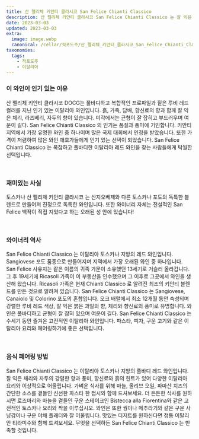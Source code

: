 ```yaml
---
title: 산 펠리체 키안티 클라시코 San Felice Chianti Classico
description: 산 펠리체 키안티 클라시코 San Felice Chianti Classico 는 잘 익은 체리와 제비꽃의 향을 지닌 강렬하고 풀바디의 레드 와인으로 소박함과 정교함의 독특한 균형을 제공합니다.
date: 2023-03-03
updated: 2023-03-03
extra:
  image: image.webp
  canonical: /cellar/적포도주/산_펠리체_키안티_클라시코_San_Felice_Chianti_Classico/index.md
taxonomies:
  tags: 
    - 적포도주
    - 이탈리아
---
```


### 이 와인이 인기 있는 이유

산 펠리체 키안티 클라시코 DOCG는 풀바디하고 복합적인 프로파일과 짙은 루비 레드 컬러를 지닌 인기 있는 이탈리아 와인입니다. 흙, 가죽, 담배, 향신료의 향과 함께 잘 익은 체리, 라즈베리, 자두의 향이 있습니다. 미각에서는 균형이 잘 잡히고 부드러우며 여운이 길다. San Felice Chianti Classico 의 인기는 품질과 풍미에 기인합니다. 키안티 지역에서 가장 유명한 와인 중 하나이며 많은 국제 대회에서 인정을 받았습니다. 또한 가격이 저렴하여 많은 와인 애호가들에게 인기 있는 선택이 되었습니다. San Felice Chianti Classico 는 복잡하고 풀바디한 이탈리아 레드 와인을 찾는 사람들에게 탁월한 선택입니다.

&nbsp;  

### 재미있는 사실

토스카나 산 펠리체 키안티 클라시코 는 산지오베제와 다른 토스카나 포도의 독특한 블렌드로 만들어져 진정으로 독특한 와인입니다. 또한 와이너리 자체는 전설적인 San Felice 백작이 직접 지었다고 하는 오래된 성 안에 있습니다!

&nbsp;  

### 와이너리 역사

San Felice Chianti Classico 는 이탈리아 토스카나 지방의 레드 와인입니다. Sangiovese 포도 품종으로 만들어지며 지역에서 가장 오래된 와인 중 하나입니다. San Felice 사유지는 같은 이름의 귀족 가문이 소유했던 13세기로 거슬러 올라갑니다. 그 후 19세기에 Ricasoli 가족이 이 부동산을 인수했으며 그 이후로 그곳에서 와인을 생산해 왔습니다. Ricasoli 가족은 현재 Chianti Classico 로 알려진 최초의 키안티 블렌드를 만든 것으로 알려져 있습니다. San Felice Chianti Classico 는 Sangiovese, Canaiolo 및 Colorino 포도의 혼합입니다. 오크 배럴에서 최소 12개월 동안 숙성되며 강렬한 루비 레드 색상, 잘 익은 붉은 과일의 향, 체리와 향신료의 풍미로 유명합니다. 와인은 풀바디하고 균형이 잘 잡혀 있으며 여운이 길다. San Felice Chianti Classico 는 수세기 동안 즐겨온 고전적인 이탈리아 와인입니다. 파스타, 피자, 구운 고기와 같은 이탈리아 요리와 페어링하기에 좋은 선택입니다.

&nbsp;  

### 음식 페어링 방법

San Felice Chianti Classico 는 이탈리아 토스카나 지방의 풀바디 레드 와인입니다. 잘 익은 체리와 자두의 강렬한 향과 풍미, 향신료와 흙의 힌트가 있어 다양한 이탈리아 요리와 이상적으로 어울립니다. 가벼운 식사를 위해 마늘, 올리브 오일, 파마산 치즈의 간단한 소스를 곁들인 신선한 파스타 한 접시와 함께 드셔보세요. 더 든든한 식사를 원하시면 로즈마리와 마늘을 곁들인 구운 스테이크인 Bistecca alla Fiorentina와 같은 고전적인 토스카나 요리와 짝을 이루십시오. 와인은 또한 꿩이나 메추라기와 같은 구운 사냥감이나 구운 야채 플래터와 잘 어울립니다. 맛있는 디저트를 원하신다면 정통 이탈리안 티라미수와 함께 드셔보세요. 무엇을 선택하든 San Felice Chianti Classico 는 만족할 것입니다.

&nbsp;  
